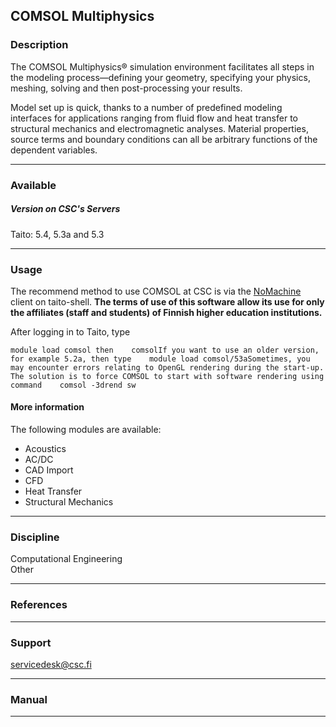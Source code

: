 ## COMSOL Multiphysics

### Description

The COMSOL Multiphysics® simulation environment facilitates all steps in the modeling process—defining your geometry, specifying your physics, meshing, solving and then post-processing your results.

Model set up is quick, thanks to a number of predefined modeling interfaces for applications ranging from fluid flow and heat transfer to structural mechanics and electromagnetic analyses. Material properties, source terms and boundary conditions can all be arbitrary functions of the dependent variables.

* * *

### Available

##### Version on CSC's Servers

Taito: 5.4, 5.3a and 5.3

* * *

### Usage

The recommend method to use COMSOL at CSC is via the [NoMachine](https://research.csc.fi/-/nomachine) client on taito-shell. **The terms of use of this software allow its use for only the affiliates (staff and students) of Finnish higher education institutions.**

After logging in to Taito, type

    module load comsol then    comsolIf you want to use an older version, for example 5.2a, then type    module load comsol/53aSometimes, you may encounter errors relating to OpenGL rendering during the start-up. The solution is to force COMSOL to start with software rendering using command    comsol -3drend sw

#### More information

The following modules are available:

*   Acoustics
*   AC/DC
*   CAD Import
*   CFD
*   Heat Transfer
*   Structural Mechanics

* * *

### Discipline

Computational Engineering  
Other  

* * *

### References

* * *

### Support

servicedesk@csc.fi

* * *

### Manual

* * *